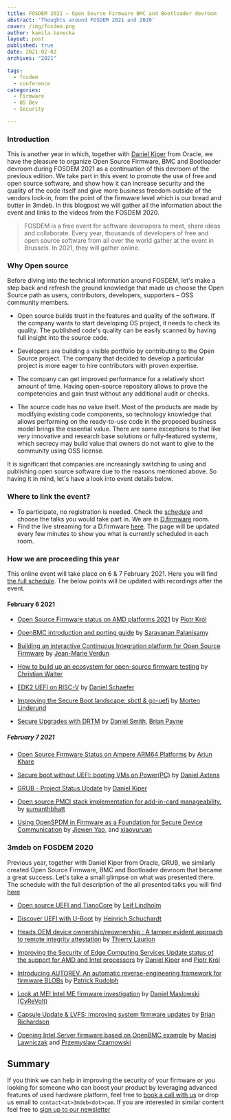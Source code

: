 ```yaml
---
title: FOSDEM 2021 – Open Source Firmware BMC and Bootloader devroom
abstract: 'Thoughts around FOSDEM 2021 and 2020'
cover: /img/fosdem.png
author: kamila.banecka
layout: post
published: true
date: 2021-02-02
archives: "2021"

tags:
  - fosdem
  - conference
categories:
  - Firmware
  - OS Dev
  - Security

---
```


### Introduction

This is another year in which, together with
[Daniel Kiper](https://fosdem.org/2021/schedule/speaker/daniel_kiper/) from
Oracle, we have the pleasure to organize Open Source Firmware, BMC and
Bootloader devroom during FOSDEM 2021 as a continuation of this devroom of the
previous edition. We take part in this event to promote the use of free and open
source software, and show how it can increase security and the quality of the
code itself and give more business freedom outside of the vendors lock-in, from
the point of the firmware level which is our bread and butter in 3mdeb. In this
blogpost we will gather all the information about the event and links to the
videos from the FOSDEM 2020.

> FOSDEM is a free event for software developers to meet, share ideas and
> collaborate. Every year, thousands of developers of free and open source
> software from all over the world gather at the event in Brussels. In 2021,
> they will gather online.

### Why Open source

Before diving into the technical information around FOSDEM, let's make a step
back and refresh the ground knowledge that made us choose the Open Source path
as users, contributors, developers, supporters – OSS community members.

- Open source builds trust in the features and quality of the software. If the
  company wants to start developing OS project, it needs to check its quality.
  The published code's quality can be easily scanned by having full insight into
  the source code.

- Developers are building a visible portfolio by contributing to the Open Source
  project. The company that decided to develop a particular project is more
  eager to hire contributors with proven expertise.

- The company can get improved performance for a relatively short amount of
  time. Having open-source repository allows to prove the competencies and gain
  trust without any additional audit or checks.

- The source code has no value itself. Most of the products are made by
  modifying existing code components, so technology knowledge that allows
  performing on the ready-to-use code in the proposed business model brings the
  essential value. There are some exceptions to that like very innovative and
  research base solutions or fully-featured systems, which secrecy may build
  value that owners do not want to give to the community using OSS license.

It is significant that companies are increasingly switching to using and
publishing open source software due to the reasons mentioned above. So having it
in mind, let's have a look into event details below.

### Where to link the event?

- To participate, no registration is needed. Check the
  [schedule](https://fosdem.org/2021/schedule/track/open_source_firmware_bmc_and_bootloader/)
  and choose the talks you would take part in. We are in
  [D.firmware](https://fosdem.org/2021/schedule/room/dfirmware/) room.
- Find the live streaming for a D.firmware
  [here](https://fosdem.org/2021/schedule/streaming/). The page will be updated
  every few minutes to show you what is currently scheduled in each room.

### How we are proceeding this year

This online event will take place on 6 & 7 February 2021. Here you will find
[the full schedule](https://fosdem.org/2021/schedule/track/open_source_firmware_bmc_and_bootloader/).
The below points will be updated with recordings after the event.

#### February 6 2021

- [Open Source Firmware status on AMD platforms 2021](https://fosdem.org/2021/schedule/event/firmware_osfsoap2/)
  by [Piotr Król](https://twitter.com/pietrushnic)

- [OpenBMC introduction and porting guide](https://fosdem.org/2021/schedule/event/firmware_oiapg/)
  by
  [Saravanan Palanisamy](https://fosdem.org/2021/schedule/speaker/saravanan_palanisamy/)

- [Building an interactive Continuous Integration platform for Open Source Firmware](https://fosdem.org/2021/schedule/event/firmware_baicipfosf/)
  by
  [Jean-Marie Verdun](https://fosdem.org/2021/schedule/speaker/jean_marie_verdun/)

- [How to build up an ecosystem for open-source firmware testing](https://fosdem.org/2021/schedule/event/firmware_htbuaefoft/)
  by
  [Christian Walter](https://fosdem.org/2021/schedule/speaker/christian_walter/)

- [EDK2 UEFI on RISC-V](https://fosdem.org/2021/schedule/event/firmware_uor/) by
  [Daniel Schaefer](https://fosdem.org/2021/schedule/speaker/daniel_schaefer/)

- [Improving the Secure Boot landscape: sbctl & go-uefi](https://fosdem.org/2021/schedule/event/firmware_itsblsg/)
  by
  [Morten Linderund](https://fosdem.org/2021/schedule/speaker/morten_linderud/)

- [Secure Upgrades with DRTM](https://fosdem.org/2021/schedule/event/firmware_suwd/)
  by [Daniel Smith](https://fosdem.org/2021/schedule/speaker/daniel_smith/),
  [Brian Payne](https://fosdem.org/2021/schedule/speaker/brian_payne/)

##### February 7 2021

- [Open Source Firmware Status on Ampere ARM64 Platforms](https://fosdem.org/2021/schedule/event/firmware_osfsoaap/)
  by [Arjun Khare](https://fosdem.org/2021/schedule/speaker/arjun_khare/)

- [Secure boot without UEFI: booting VMs on Power(PC)](https://fosdem.org/2021/schedule/event/firmware_sbwubvop/)
  by [Daniel Axtens](https://fosdem.org/2021/schedule/speaker/daniel_axtens/)

- [GRUB - Project Status Update](https://fosdem.org/2021/schedule/event/firmware_gpsu/)
  by [Daniel Kiper](https://fosdem.org/2021/schedule/speaker/daniel_kiper/)

- [Open source PMCI stack implementation for add-in-card manageability.](https://fosdem.org/2021/schedule/event/firmware_ospsifam/)
  by [sumanthbhatt](https://fosdem.org/2021/schedule/speaker/sumanthbhatt/)

- [Using OpenSPDM in Firmware as a Foundation for Secure Device Communication](https://fosdem.org/2021/schedule/event/firmware_uoifaaffsdc/)
  by [Jiewen Yao](https://fosdem.org/2021/schedule/speaker/jiewen_yao/), and
  [xiaoyuruan](https://fosdem.org/2021/schedule/speaker/xiaoyuruan/)

### 3mdeb on FOSDEM 2020

Previous year, together with Daniel Kiper from Oracle, GRUB, we similarly
created Open Source Firmware, BMC and Bootloader devroom that became a great
success. Let's take a small glimpse on what was presented there. The schedule
with the full description of the all presented talks you will find
[here](https://archive.fosdem.org/2020/schedule/track/open_source_firmware_bmc_and_bootloader/)

- [Open source UEFI and TianoCore](https://www.youtube.com/watch?v=n9XtJkRRvUI)
  by
  [Leif Lindholm](https://archive.fosdem.org/2020/schedule/speaker/leif_lindholm/)

- [Discover UEFI with U-Boot](https://www.youtube.com/watch?v=PFVP4oQnaEE) by
  [Heinrich Schuchardt](https://archive.fosdem.org/2020/schedule/speaker/heinrich_schuchardt/)

- [Heads OEM device ownership/reownership : A tamper evident approach to remote
  integrity attestation](https://www.youtube.com/watch?v=oline3C-W1g)
  by
  [Thierry Laurion](https://archive.fosdem.org/2020/schedule/speaker/thierry_laurion/)

- [Improving the Security of Edge Computing Services Update status of the support
  for AMD and Intel processors](https://www.youtube.com/watch?v=8tYZVNz0n7E)
  by
  [Daniel Kiper](https://archive.fosdem.org/2020/schedule/speaker/daniel_kiper/)
  and [Piotr Król](https://archive.fosdem.org/2020/schedule/speaker/piotr_krol/)

- [Introducing AUTOREV. An automatic reverse-engineering framework for firmware BLOBs](https://www.youtube.com/watch?v=PzPxpBKa0HU)
  by
  [Patrick Rudolph](https://archive.fosdem.org/2020/schedule/speaker/patrick_rudolph/)

- [Look at ME! Intel ME firmware investigation](https://www.youtube.com/watch?v=RPC5f7EJN6U)
  by
  [Daniel Maslowski (CyReVolt)](https://archive.fosdem.org/2020/schedule/speaker/daniel_maslowski_cyrevolt/)

- [Capsule Update & LVFS: Improving system firmware updates](https://www.youtube.com/watch?v=glsIKTbfoNg)
  by
  [Brian Richardson](https://archive.fosdem.org/2020/schedule/speaker/brian_richardson/)

- [Opening Intel Server firmware based on OpenBMC example](https://www.youtube.com/watch?v=i1FiOexyKTI)
  by
  [Maciej Lawniczak](https://archive.fosdem.org/2020/schedule/speaker/maciej_lawniczak/)
  and
  [Przemyslaw Czarnowski](https://archive.fosdem.org/2020/schedule/speaker/przemyslaw_czarnowski/)

## Summary

If you think we can help in improving the security of your firmware or you
looking for someone who can boost your product by leveraging advanced features
of used hardware platform, feel free to
[book a call with us](https://calendly.com/3mdeb/consulting-remote-meeting) or
drop us email to `contact<at>3mdeb<dot>com`. If you are interested in similar
content feel free to [sign up to our newsletter](http://eepurl.com/doF8GX)
